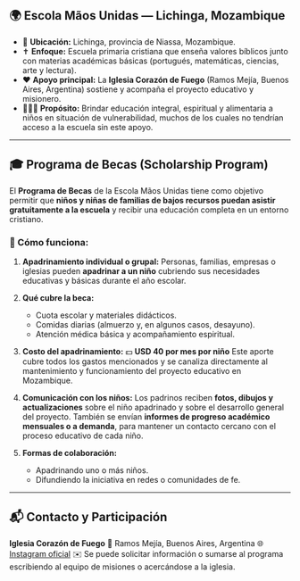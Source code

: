 ## 🌍 **Escola Mãos Unidas — Lichinga, Mozambique**

* 📍 **Ubicación:** Lichinga, provincia de Niassa, Mozambique.
* ✝️ **Enfoque:** Escuela primaria cristiana que enseña valores bíblicos junto con materias académicas básicas (portugués, matemáticas, ciencias, arte y lectura).
* ❤️ **Apoyo principal:** La **Iglesia Corazón de Fuego** (Ramos Mejía, Buenos Aires, Argentina) sostiene y acompaña el proyecto educativo y misionero.
* 👩🏽‍🏫 **Propósito:** Brindar educación integral, espiritual y alimentaria a niños en situación de vulnerabilidad, muchos de los cuales no tendrían acceso a la escuela sin este apoyo.

---

## 🎓 **Programa de Becas (Scholarship Program)**

El **Programa de Becas** de la Escola Mãos Unidas tiene como objetivo permitir que **niños y niñas de familias de bajos recursos puedan asistir gratuitamente a la escuela** y recibir una educación completa en un entorno cristiano.

### 🧒 Cómo funciona:

1. **Apadrinamiento individual o grupal:**
   Personas, familias, empresas o iglesias pueden **apadrinar a un niño** cubriendo sus necesidades educativas y básicas durante el año escolar.

2. **Qué cubre la beca:**

   * Cuota escolar y materiales didácticos.
   * Comidas diarias (almuerzo y, en algunos casos, desayuno).
   * Atención médica básica y acompañamiento espiritual.

3. **Costo del apadrinamiento:**
   💵 **USD 40 por mes por niño**
   Este aporte cubre todos los gastos mencionados y se canaliza directamente al mantenimiento y funcionamiento del proyecto educativo en Mozambique.

4. **Comunicación con los niños:**
   Los padrinos reciben **fotos, dibujos y actualizaciones** sobre el niño apadrinado y sobre el desarrollo general del proyecto.
   También se envían **informes de progreso académico mensuales o a demanda**, para mantener un contacto cercano con el proceso educativo de cada niño.

5. **Formas de colaboración:**

   * Apadrinando uno o más niños.
   * Difundiendo la iniciativa en redes o comunidades de fe.

---

## 📬 **Contacto y Participación**

**Iglesia Corazón de Fuego**
📍 Ramos Mejía, Buenos Aires, Argentina
🌐 [Instagram oficial](https://www.instagram.com/corazondefuegocdf)
✉️ Se puede solicitar información o sumarse al programa escribiendo al equipo de misiones o acercándose a la iglesia.
